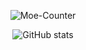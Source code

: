 <!--
## Interested in these
<div align="left"> 
  
  ![Javascript-src]
  ![Typescript-src]
  ![Flutter-src]
  ![Rust-src]
  
</div>

## Contact me

<div align="left"> 
  
  [![Mail][Mail-src]][Mail-href]
  
</div> 

-->

<div align="center"> 

  ![Moe-Counter]

  ![GitHub stats]

</div>

[Moe-Counter]: https://moe-counter.glitch.me/get/@zhongxuyang?theme=rule34
[Top Langs]: https://github-readme-stats.vercel.app/api/top-langs/?username=zhongxuyang&theme=cobalt&layout=compact&hide=html
[GitHub stats]: https://github-readme-stats.vercel.app/api?username=zhongxuyang&theme=cobalt

[Javascript-src]: https://img.shields.io/badge/Javascript--yellow?logo=javascript&style=for-the-badge&logoColor=white&labelColor=yellow
[Typescript-src]: https://img.shields.io/badge/Javascript--blue?logo=typescript&style=for-the-badge&logoColor=white&labelColor=blue
[Flutter-src]: https://img.shields.io/badge/Flutter--blue?logo=flutter&style=for-the-badge&logoColor=white&labelColor=blue
[C-src]: https://img.shields.io/badge/C--blue?logo=c&style=for-the-badge&logoColor=white&labelColor=blue
[Python-src]: https://img.shields.io/badge/Python--blue?logo=python&style=for-the-badge&logoColor=white&labelColor=blue
[Python-src]: https://img.shields.io/badge/Python--blue?logo=python&style=for-the-badge&logoColor=white&labelColor=blue
[Java-src]: https://img.shields.io/badge/Java--FA862C?logo=openjdk&style=for-the-badge&logoColor=white&labelColor=FA862C
[Android-src]: https://img.shields.io/badge/Android--9FC037?logo=android&style=for-the-badge&logoColor=white&labelColor=9FC037
[Rust-src]: https://img.shields.io/badge/Rust--9FC037?logo=rust&style=for-the-badge&logoColor=white&labelColor=ffc832

[Mail-src]: https://img.shields.io/badge/Mail-himatthew@foxmail.com-red?style=for-the-badge&logo=gmail&logoColor=white&labelColor=red
[Mail-href]: mailto:himatthew@foxmail.com
<!-- [Discord-src]: https://img.shields.io/badge/Discord-azwhikaru%232357-404EED?style=for-the-badge&logo=discord&logoColor=white&labelColor=404EED -->
